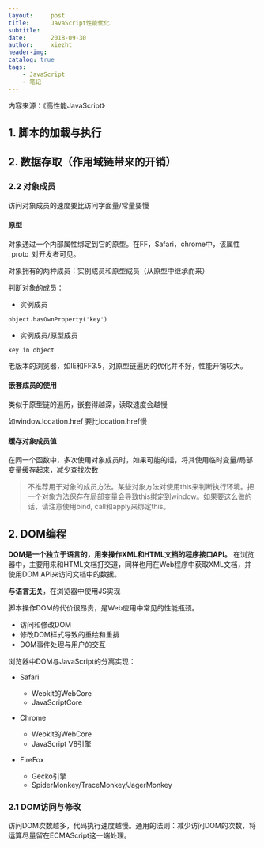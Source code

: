 ```yaml
---
layout:     post
title:      JavaScript性能优化
subtitle:   
date:       2018-09-30
author:     xiezht
header-img: 
catalog: true
tags: 
    - JavaScript
    - 笔记
---
```


内容来源：《高性能JavaScript》


## 1. 脚本的加载与执行

## 2. 数据存取（作用域链带来的开销）

### 2.2 对象成员

访问对象成员的速度要比访问字面量/常量要慢

#### 原型

对象通过一个内部属性绑定到它的原型。在FF，Safari，chrome中，该属性_proto_对开发者可见。

对象拥有的两种成员：实例成员和原型成员（从原型中继承而来）

判断对象的成员：

* 实例成员 
```
object.hasOwnProperty('key')
```

* 实例成员/原型成员
```
key in object
```

老版本的浏览器，如IE和FF3.5，对原型链遍历的优化并不好，性能开销较大。

#### 嵌套成员的使用

类似于原型链的遍历，嵌套得越深，读取速度会越慢

如window.location.href 要比location.href慢

#### 缓存对象成员值

在同一个函数中，多次使用对象成员时，如果可能的话，将其使用临时变量/局部变量缓存起来，减少查找次数

> 不推荐用于对象的成员方法。某些对象方法对使用this来判断执行环境。把一个对象方法保存在局部变量会导致this绑定到window。如果要这么做的话，请注意使用bind, call和apply来绑定this。



## 2. DOM编程

**DOM是一个独立于语言的，用来操作XML和HTML文档的程序接口API。**
在浏览器中，主要用来和HTML文档打交道，同样也用在Web程序中获取XML文档，并使用DOM API来访问文档中的数据。

**与语言无关**，在浏览器中使用JS实现

脚本操作DOM的代价很昂贵，是Web应用中常见的性能瓶颈。

* 访问和修改DOM
* 修改DOM样式导致的重绘和重排
* DOM事件处理与用户的交互

浏览器中DOM与JavaScript的分离实现：

* Safari
    + Webkit的WebCore
    + JavaScriptCore

* Chrome
    + Webkit的WebCore
    + JavaScript V8引擎

* FireFox
    + Gecko引擎
    + SpiderMonkey/TraceMonkey/JagerMonkey


### 2.1 DOM访问与修改

访问DOM次数越多，代码执行速度越慢。通用的法则：减少访问DOM的次数，将运算尽量留在ECMAScript这一端处理。

